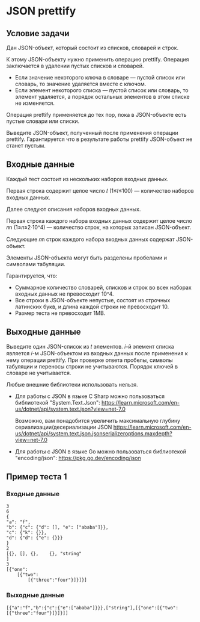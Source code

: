 # JSON prettify

## Условие задачи

Дан JSON-объект, который состоит из списков, словарей и строк.

К этому JSON-объекту нужно применить операцию prettify. Операция заключается в удалении пустых списков и словарей.
- Если значение некоторого ключа в словаре — пустой список или словарь, то значение удаляется вместе с ключом. 
- Если элемент некоторого списка — пустой список или словарь, то элемент удаляется, а порядок остальных элементов в этом списке не изменяется. 

Операция prettify применяется до тех пор, пока в JSON-объекте есть пустые словари или списки.

Выведите JSON-объект, полученный после применения операции prettify. Гарантируется что в результате работы prettify JSON-объект не станет пустым.

## Входные данные

Каждый тест состоит из нескольких наборов входных данных. 

Первая строка содержит целое число 𝑡 (1≤𝑡≤100) — количество наборов входных данных. 

Далее следуют описания наборов входных данных. 

Первая строка каждого набора входных данных содержит целое число 𝑛n (1≤𝑛≤2⋅10^4) — количество строк, на которых записан JSON-объект. 

Следующие 𝑛n строк каждого набора входных данных содержат JSON-объект. 

Элементы JSON-объекта могут быть разделены пробелами и символами табуляции. 

Гарантируется, что: 
- Суммарное количество словарей, списков и строк во всех наборах входных данных не превосходит 10^4. 
- Все строки в JSON-объекте непустые, состоят из строчных латинских букв, и длина каждой строки не превосходит 10. 
- Размер теста не превосходит 1MB.

## Выходные данные

Выведите один JSON-список из 𝑡 элементов. 𝑖-й элемент списка является 𝑖-м JSON-объектом из входных данных после применения к нему операции prettify. При проверке ответа пробелы, символы табуляции и переносы строки не учитываются. Порядок ключей в словаре не учитывается. 

Любые внешние библиотеки использовать нельзя. 
- Для работы с JSON в языке C Sharp можно пользоваться библиотекой "System.Text.Json": https://learn.microsoft.com/en-us/dotnet/api/system.text.json?view=net-7.0 

  Возможно, вам понадобится увеличить максимальную глубину сериализации/десериализации JSON https://learn.microsoft.com/en-us/dotnet/api/system.text.json.jsonserializeroptions.maxdepth?view=net-7.0

- Для работы с JSON в языке Go можно пользоваться библиотекой "encoding/json": https://pkg.go.dev/encoding/json

## Пример теста 1

### Входные данные

```
3
6
{
"a": "f",
"b": {"c": {"d": [], "e": ["ababa"]}},
"c": {"k": {}},
"d": {"d": {"e": {}}}
}
2
[{}, [], {}, 	{}, "string"  
]
3
[{"one":
	[{"two":
		[{"three":"four"}]}]}]

```

### Выходные данные

```
[{"a":"f","b":{"c":{"e":["ababa"]}}},["string"],[{"one":[{"two":[{"three":"four"}]}]}]]

```
